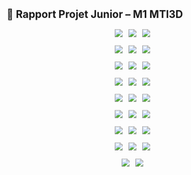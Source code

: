 ## 📄 Rapport Projet Junior – M1 MTI3D

<p align="center">
  <img src="https://github.com/MansLeoo/PVDProject/blob/main/img/Mans_Leo_rapport_M1_ProjetJunior_ang_page-0001.jpg">
  <img src="https://github.com/MansLeoo/PVDProject/blob/main/img/Mans_Leo_rapport_M1_ProjetJunior_ang_page-0002.JPG?raw=true">
  <img src="https://github.com/MansLeoo/PVDProject/blob/main/img/Mans_Leo_rapport_M1_ProjetJunior_ang_page-0003.JPG?raw=true">
</p>
<p align="center">
  <img src="https://github.com/MansLeoo/PVDProject/blob/main/img/Mans_Leo_rapport_M1_ProjetJunior_ang_page-0004.JPG?raw=true">
  <img src="https://github.com/MansLeoo/PVDProject/blob/main/img/Mans_Leo_rapport_M1_ProjetJunior_ang_page-0005.JPG?raw=true">
  <img src="https://github.com/MansLeoo/PVDProject/blob/main/img/Mans_Leo_rapport_M1_ProjetJunior_ang_page-0006.JPG?raw=true">
</p>
<p align="center">
  <img src="https://github.com/MansLeoo/PVDProject/blob/main/img/Mans_Leo_rapport_M1_ProjetJunior_ang_page-0007.JPG?raw=true">
  <img src="https://github.com/MansLeoo/PVDProject/blob/main/img/Mans_Leo_rapport_M1_ProjetJunior_ang_page-0008.JPG?raw=true">
  <img src="https://github.com/MansLeoo/PVDProject/blob/main/img/Mans_Leo_rapport_M1_ProjetJunior_ang_page-0009.JPG?raw=true">
</p>
<p align="center">
  <img src="https://github.com/MansLeoo/PVDProject/blob/main/img/Mans_Leo_rapport_M1_ProjetJunior_ang_page-0010.JPG?raw=true">
  <img src="https://github.com/MansLeoo/PVDProject/blob/main/img/Mans_Leo_rapport_M1_ProjetJunior_ang_page-0011.JPG?raw=true">
  <img src="https://github.com/MansLeoo/PVDProject/blob/main/img/Mans_Leo_rapport_M1_ProjetJunior_ang_page-0012.JPG?raw=true">
</p>
<p align="center">
  <img src="https://github.com/MansLeoo/PVDProject/blob/main/img/Mans_Leo_rapport_M1_ProjetJunior_ang_page-0013.JPG?raw=true">
  <img src="https://github.com/MansLeoo/PVDProject/blob/main/img/Mans_Leo_rapport_M1_ProjetJunior_ang_page-0014.JPG?raw=true">
  <img src="https://github.com/MansLeoo/PVDProject/blob/main/img/Mans_Leo_rapport_M1_ProjetJunior_ang_page-0015.JPG?raw=true">
</p>
<p align="center">
  <img src="https://github.com/MansLeoo/PVDProject/blob/main/img/Mans_Leo_rapport_M1_ProjetJunior_ang_page-0016.JPG?raw=true">
  <img src="https://github.com/MansLeoo/PVDProject/blob/main/img/Mans_Leo_rapport_M1_ProjetJunior_ang_page-0017.JPG?raw=true">
  <img src="https://github.com/MansLeoo/PVDProject/blob/main/img/Mans_Leo_rapport_M1_ProjetJunior_ang_page-0018.JPG?raw=true">
</p>
<p align="center">
  <img src="https://github.com/MansLeoo/PVDProject/blob/main/img/Mans_Leo_rapport_M1_ProjetJunior_ang_page-0019.JPG?raw=true">
  <img src="https://github.com/MansLeoo/PVDProject/blob/main/img/Mans_Leo_rapport_M1_ProjetJunior_ang_page-0020.JPG?raw=true">
  <img src="https://github.com/MansLeoo/PVDProject/blob/main/img/Mans_Leo_rapport_M1_ProjetJunior_ang_page-0021.JPG?raw=true">
</p>
<p align="center">
  <img src="https://github.com/MansLeoo/PVDProject/blob/main/img/Mans_Leo_rapport_M1_ProjetJunior_ang_page-0022.JPG?raw=true">
  <img src="https://github.com/MansLeoo/PVDProject/blob/main/img/Mans_Leo_rapport_M1_ProjetJunior_ang_page-0023.JPG?raw=true">
  <img src="https://github.com/MansLeoo/PVDProject/blob/main/img/Mans_Leo_rapport_M1_ProjetJunior_ang_page-0024.JPG?raw=true">
</p>
<p align="center">
  <img src="https://github.com/MansLeoo/PVDProject/blob/main/img/Mans_Leo_rapport_M1_ProjetJunior_ang_page-0025.JPG?raw=true">
  <img src="https://github.com/MansLeoo/PVDProject/blob/main/img/Mans_Leo_rapport_M1_ProjetJunior_ang_page-0026.JPG?raw=true">
</p>
